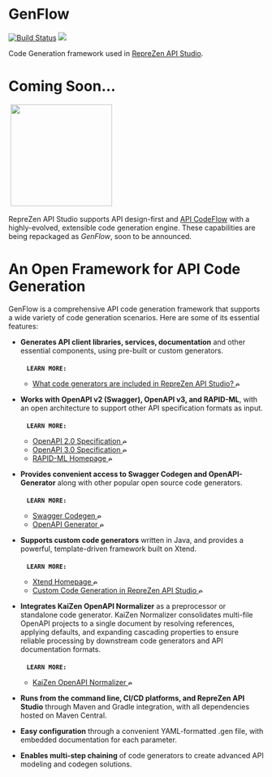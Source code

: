 # GenFlow
[![Build Status](https://travis-ci.org/RepreZen/GenFlow.svg?branch=master)](https://travis-ci.org/RepreZen/GenFlow)
![](https://img.shields.io/maven-central/v/com.reprezen.genflow/genflow-common.svg)

Code Generation framework used in [RepreZen API
Studio](https://www.reprezen.com/swagger-openapi-code-generation-api-first-microservices-enterprise-development).

# Coming Soon...

&nbsp;<img src="https://www.reprezen.com/hubfs/RepreZen_WIP_Ninja.png" width="200" />

RepreZen API Studio supports API design-first and <a href="http://RZen.io/APICodeFlow" rel="noreferrer noopener" target="_blank">API
    CodeFlow</a> with a highly-evolved, extensible code generation engine. These capabilities are being repackaged as
<em>GenFlow</em>, soon to be announced.</p>

# An Open Framework for API Code Generation

GenFlow is a comprehensive API code generation framework that supports a wide variety of code generation scenarios.
Here are some of its essential features:

* **Generates API client libraries, services, documentation** and other essential components, using pre-built or custom generators.<br><br>
  &nbsp;&nbsp;&nbsp;**`LEARN MORE:`**
  
    * [What code generators are included in RepreZen API Studio?&nbsp;<img src="https://www.reprezen.com/hubfs/external-link.svg" height="12" width="12" alt="external link">](https://support.reprezen.com/support/solutions/articles/24000018770-what-code-generators-are-included-in-reprezen-api-studio-)

* **Works with OpenAPI v2 (Swagger), OpenAPI v3, and RAPID-ML**, with an open architecture to support other API specification formats as input.<br><br>
  &nbsp;&nbsp;&nbsp;**`LEARN MORE:`**
  
    * [OpenAPI 2.0 Specification&nbsp;<img src="https://www.reprezen.com/hubfs/external-link.svg" height="12" width="12" alt="external link">](https://github.com/OAI/OpenAPI-Specification/blob/master/versions/2.0.md)
    * [OpenAPI 3.0 Specification&nbsp;<img src="https://www.reprezen.com/hubfs/external-link.svg" height="12" width="12" alt="external link">](http://rzen.io/OAS3Spec)
    * [RAPID-ML Homepage&nbsp;<img src="https://www.reprezen.com/hubfs/external-link.svg" height="12" width="12" alt="external link">](http://rapid-api.org)

* **Provides convenient access to Swagger Codegen and OpenAPI-Generator** along with other popular open source code generators.<br><br>
  &nbsp;&nbsp;&nbsp;**`LEARN MORE:`**
  
    * [Swagger Codegen&nbsp;<img src="https://www.reprezen.com/hubfs/external-link.svg" height="12" width="12" alt="external link">](https://github.com/swagger-api/swagger-codegen)
    * [OpenAPI Generator&nbsp;<img src="https://www.reprezen.com/hubfs/external-link.svg" height="12" width="12" alt="external link">](https://github.com/OpenAPITools/openapi-generator)
      
* **Supports custom code generators** written in Java, and provides a powerful, template-driven framework built on Xtend.<br><br>
  &nbsp;&nbsp;&nbsp;**`LEARN MORE:`**
  
     * [Xtend Homepage&nbsp;<img src="https://www.reprezen.com/hubfs/external-link.svg" height="12" width="12" alt="external link">](https://www.eclipse.org/xtend/)
     * [Custom Code Generation in RepreZen API Studio&nbsp;<img src="https://www.reprezen.com/hubfs/external-link.svg" height="12" width="12" alt="external link">](http://RZen.io/CGDocs)

* **Integrates KaiZen OpenAPI Normalizer** as a preprocessor or standalone code generator. KaiZen Normalizer consolidates multi-file OpenAPI projects to a single document by resolving references, applying defaults, and expanding cascading properties to ensure reliable processing by downstream code generators and API documentation formats.<br><br>
&nbsp;&nbsp;&nbsp;**`LEARN MORE:`**

    * [KaiZen OpenAPI Normalizer&nbsp;<img src="https://www.reprezen.com/hubfs/external-link.svg" height="12" width="12" alt="external link">](http://rzen.io/normalizer)

* **Runs from the command line, CI/CD platforms, and RepreZen API Studio** through Maven and Gradle integration, with all dependencies hosted on Maven Central.

* **Easy configuration** through a convenient YAML-formatted .gen file, with embedded documentation for each parameter.

* **Enables multi-step chaining** of code generators to create advanced API modeling and codegen solutions.
